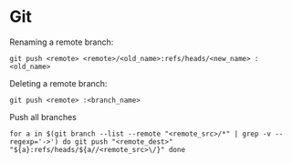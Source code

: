 Git
======

Renaming a remote branch: 

	git push <remote> <remote>/<old_name>:refs/heads/<new_name> :<old_name>

Deleting a remote branch: 

	git push <remote> :<branch_name>

Push all branches

	for a in $(git branch --list --remote "<remote_src>/*" | grep -v --regexp='->') do git push "<remote_dest>" "${a}:refs/heads/${a//<remote_src>\/}" done
	
